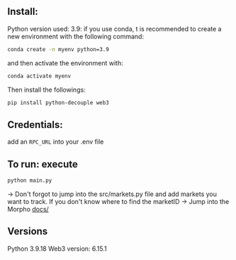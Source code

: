 ## Install:

Python version used: 3.9:
if you use conda, t is recommended to create a new environment with the following command:

```bash
conda create -n myenv python=3.9
```

and then activate the environment with:

```bash
conda activate myenv
```

Then install the followings:

```bash
pip install python-decouple web3
```

## Credentials:

add an `RPC_URL` into your .env file

## To run: execute

```bash
python main.py
```

-> Don't forgot to jump into the src/markets.py file and add markets you want to track.
If you don't know where to find the marketID -> Jump into the Morpho [docs/](https://docs.morpho.org/addresses#morpho-blue-whitelisted-markets)

## Versions

Python 3.9.18
Web3 version: 6.15.1
